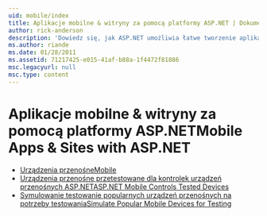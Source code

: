 ```yaml
---
uid: mobile/index
title: Aplikacje mobilne & witryny za pomocą platformy ASP.NET | Dokumentacja firmy Microsoft
author: rick-anderson
description: 'Dowiedz się, jak ASP.NET umożliwia łatwe tworzenie aplikacji sieci Web dla urządzeń przenośnych'
ms.author: riande
ms.date: 01/28/2011
ms.assetid: 71217425-e015-41af-b88a-1f4472f81886
msc.legacyurl: null
msc.type: content
---
```

<a name="mobile-apps--sites-with-aspnet"></a><span data-ttu-id="05ae6-103">Aplikacje mobilne & witryny za pomocą platformy ASP.NET</span><span class="sxs-lookup"><span data-stu-id="05ae6-103">Mobile Apps & Sites with ASP.NET</span></span>
====================
- [<span data-ttu-id="05ae6-104">Urządzenia przenośne</span><span class="sxs-lookup"><span data-stu-id="05ae6-104">Mobile</span></span>](overview.md)
- [<span data-ttu-id="05ae6-105">Urządzenia przenośne przetestowane dla kontrolek urządzeń przenośnych ASP.NET</span><span class="sxs-lookup"><span data-stu-id="05ae6-105">ASP.NET Mobile Controls Tested Devices</span></span>](tested-devices.md)
- [<span data-ttu-id="05ae6-106">Symulowanie testowanie popularnych urządzeń przenośnych na potrzeby testowania</span><span class="sxs-lookup"><span data-stu-id="05ae6-106">Simulate Popular Mobile Devices for Testing</span></span>](device-simulators.md)
